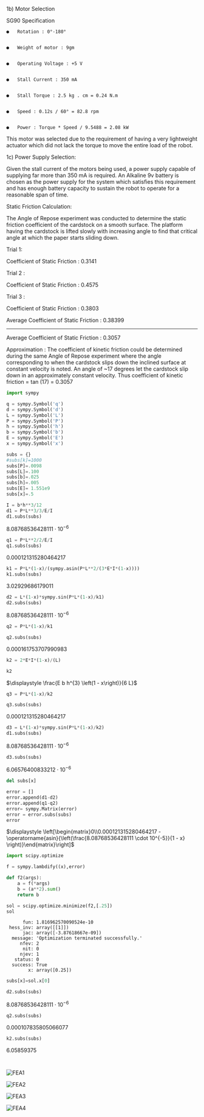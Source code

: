 


1b) Motor Selection

 

SG90 Specification


    ●	Rotation : 0°-180°


    ●	Weight of motor : 9gm


    ●	Operating Voltage : +5 V


    ●	Stall Current : 350 mA


    ●	Stall Torque : 2.5 kg . cm = 0.24 N.m


    ●	Speed : 0.12s / 60° = 82.8 rpm


    ●	Power : Torque * Speed / 9.5488 = 2.08 kW

This motor was selected due to the requirement of having a very lightweight actuator which did not lack the torque to move the entire load of the robot.

 

1c) Power Supply Selection:

 

Given the stall current of the motors being used, a power supply capable of supplying far more than 350 mA is required. An Alkaline 9v battery is chosen as the power supply for the system which satisfies this requirement and has enough battery capacity to sustain the robot to operate for a reasonable span of time.

 

 

 

 

 

 

 

 

 

 

 

Static Friction Calculation:

 

The Angle of Repose experiment was conducted to determine the static friction coefficient of the cardstock on a smooth surface. The platform having the cardstock is lifted slowly with increasing angle to find that critical angle at which the paper starts sliding down.

 

Trial 1:


Coefficient of Static Friction : 0.3141

 

 

 

 

 

 

 

 

 

 

Trial 2 :

Coefficient of Static Friction : 0.4575

 

Trial 3 :


Coefficient of Static Friction : 0.3803

Average Coefficient of Static Friction : 0.38399

 

---------------------------------------------------------------------------------------------

 

Average Coefficient of Static Friction : 0.3057

 

Approximation : The coefficient of kinetic friction could be determined during the same Angle of Repose experiment where the angle corresponding to when the cardstock slips down the inclined surface at constant velocity is noted. An angle of ~17 degrees let the cardstock slip down in an approximately constant velocity. Thus coefficient of kinetic friction = tan (17) = 0.3057

```python
import sympy
```


```python
q = sympy.Symbol('q')
d = sympy.Symbol('d')
L = sympy.Symbol('L')
P = sympy.Symbol('P')
h = sympy.Symbol('h')
b = sympy.Symbol('b')
E = sympy.Symbol('E')
x = sympy.Symbol('x')
```


```python
subs = {}
#subs[k]=1000
subs[P]=.0098
subs[L]=.100
subs[b]=.025
subs[h]=.005
subs[E]= 1.551e9
subs[x]=.5
```


```python
I = b*h**3/12
d1 = P*L**3/3/E/I
d1.subs(subs)
```




$\displaystyle 8.08768536428111 \cdot 10^{-6}$




```python
q1 = P*L**2/2/E/I
q1.subs(subs)
```




$\displaystyle 0.000121315280464217$




```python
k1 = P*L*(1-x)/(sympy.asin(P*L**2/(3*E*I*(1-x))))
k1.subs(subs)
```




$\displaystyle 3.02929686179011$




```python
d2 = L*(1-x)*sympy.sin(P*L*(1-x)/k1)
d2.subs(subs)
```




$\displaystyle 8.08768536428111 \cdot 10^{-6}$




```python
q2 = P*L*(1-x)/k1
```


```python
q2.subs(subs)
```




$\displaystyle 0.000161753707990983$




```python
k2 = 2*E*I*(1-x)/(L)
```


```python
k2
```




$\displaystyle \frac{E b h^{3} \left(1 - x\right)}{6 L}$




```python
q3 = P*L*(1-x)/k2
```


```python
q3.subs(subs)
```




$\displaystyle 0.000121315280464217$




```python
d3 = L*(1-x)*sympy.sin(P*L*(1-x)/k2)
d1.subs(subs)
```




$\displaystyle 8.08768536428111 \cdot 10^{-6}$




```python
d3.subs(subs)
```




$\displaystyle 6.06576400833212 \cdot 10^{-6}$




```python
del subs[x]
```


```python
error = []
error.append(d1-d2)
error.append(q1-q2)
error= sympy.Matrix(error)
error = error.subs(subs)
error

```




$\displaystyle \left[\begin{matrix}0\\0.000121315280464217 - \operatorname{asin}{\left(\frac{8.08768536428111 \cdot 10^{-5}}{1 - x} \right)}\end{matrix}\right]$




```python
import scipy.optimize
```


```python
f = sympy.lambdify((x),error)
```


```python
def f2(args):
    a = f(*args)
    b = (a**2).sum()
    return b
```


```python
sol = scipy.optimize.minimize(f2,[.25])
sol
```




          fun: 1.816962570090524e-10
     hess_inv: array([[1]])
          jac: array([-3.87618667e-09])
      message: 'Optimization terminated successfully.'
         nfev: 2
          nit: 0
         njev: 1
       status: 0
      success: True
            x: array([0.25])




```python
subs[x]=sol.x[0]
```


```python
d2.subs(subs)


```




$\displaystyle 8.08768536428111 \cdot 10^{-6}$




```python
q2.subs(subs)
```




$\displaystyle 0.000107835805066077$




```python
k2.subs(subs)
```




$\displaystyle 6.05859375$




```python

```


```python

```


![FEA1](SystemDynamicsPrep_files/FEA1.PNG)

![FEA2](SystemDynamicsPrep_files/FEA2.PNG)

![FEA3](SystemDynamicsPrep_files/FEA3.PNG)

![FEA4](SystemDynamicsPrep_files/FEA4.PNG)
